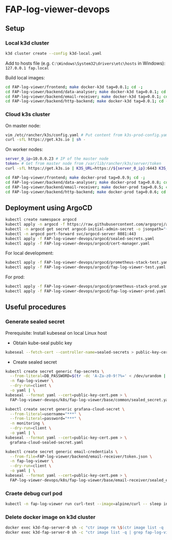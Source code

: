 # FAP-log-viewer-devops

## Setup

### Local k3d cluster

```bash
k3d cluster create --config k3d-local.yaml
```

Add to hosts file (e.g. `C:\Windows\System32\drivers\etc\hosts` in Windows):
`127.0.0.1 fap.local`

Build local images:

```bash
cd FAP-log-viewer/frontend; make docker-k3d tag=0.0.1; cd -;
cd FAP-log-viewer/backend/data-analyser; make docker-k3d tag=0.0.1; cd -;
cd FAP-log-viewer/backend/email-receiver; make docker-k3d tag=0.0.1; cd -;
cd FAP-log-viewer/backend/http-backend; make docker-k3d tag=0.0.1; cd -;
```

### Cloud k3s cluster

On master node:

```bash
vim /etc/rancher/k3s/config.yaml # Put content from k3s-prod-config.yaml
curl -sfL https://get.k3s.io | sh -
```

On worker nodes:

```bash
server_0_ip=10.0.0.23 # IP of the master node
token= # Get from master node from /var/lib/rancher/k3s/server/token
curl -sfL https://get.k3s.io | K3S_URL=https://${server_0_ip}:6443 K3S_TOKEN=${token} sh -
```

```bash
cd FAP-log-viewer/frontend; make docker-prod tag=0.0.9; cd -;
cd FAP-log-viewer/backend/data-analyser; make docker-prod tag=0.0.8; cd -;
cd FAP-log-viewer/backend/email-receiver; make docker-prod tag=0.0.5; cd -;
cd FAP-log-viewer/backend/http-backend; make docker-prod tag=0.0.6; cd -;
```

## Deployment using ArgoCD

```bash
kubectl create namespace argocd
kubectl apply -n argocd -f https://raw.githubusercontent.com/argoproj/argo-cd/stable/manifests/install.yaml
kubectl -n argocd get secret argocd-initial-admin-secret -o jsonpath="{.data.password}" | base64 -d
kubectl -n argocd port-forward svc/argocd-server 8081:443
kubectl apply -f FAP-log-viewer-devops/argocd/sealed-secrets.yaml
kubectl apply -f FAP-log-viewer-devops/argocd/cert-manager.yaml
```

For local development:

```bash
kubectl apply -f FAP-log-viewer-devops/argocd/prometheus-stack-test.yaml
kubectl apply -f FAP-log-viewer-devops/argocd/fap-log-viewer-test.yaml
```

For prod:

```bash
kubectl apply -f FAP-log-viewer-devops/argocd/prometheus-stack-prod.yaml
kubectl apply -f FAP-log-viewer-devops/argocd/fap-log-viewer-prod.yaml
```

## Useful procedures

### Generate sealed secret

Prerequisite: Install kubeseal on local Linux host

- Obtain kube-seal public key

```bash
kubeseal --fetch-cert --controller-name=sealed-secrets > public-key-cert.pem
```

- Create sealed secret

```bash
kubectl create secret generic fap-secrets \
  --from-literal=DB_PASSWORD=$(tr -dc 'A-Za-z0-9!?%=' < /dev/urandom | head -c 20) \
  -n fap-log-viewer \
  --dry-run=client \
  -o yaml | \
kubeseal --format yaml --cert=public-key-cert.pem > \
  FAP-log-viewer-devops/k8s/fap-log-viewer/base/common/sealed_secret.yaml
```

```bash
kubectl create secret generic grafana-cloud-secret \
  --from-literal=username="***" \
  --from-literal=password="***" \
  -n monitoring \
  --dry-run=client \
  -o yaml | \
kubeseal --format yaml --cert=public-key-cert.pem > \
  grafana-cloud-sealed-secret.yaml
```

```bash
kubectl create secret generic email-credentials \
  --from-file=FAP-log-viewer/backend/email-receiver/token.json \
  -n fap-log-viewer \
  --dry-run=client \
  -o yaml | \
kubeseal --format yaml --cert=public-key-cert.pem > \
  FAP-log-viewer-devops/k8s/fap-log-viewer/base/email-receiver/sealed_email_credentials.yaml
```

### Craete debug curl pod

```bash
kubectl -n fap-log-viewer run curl-test --image=alpine/curl -- sleep infinity
```

### Delete docker image on k3d cluster

```bash
docker exec k3d-fap-server-0 sh -c "ctr image rm \$(ctr image list -q | grep fap-log-viewer-backend | head -1)"
docker exec k3d-fap-server-0 sh -c "ctr image list -q | grep fap-log-viewer-backend"
```

